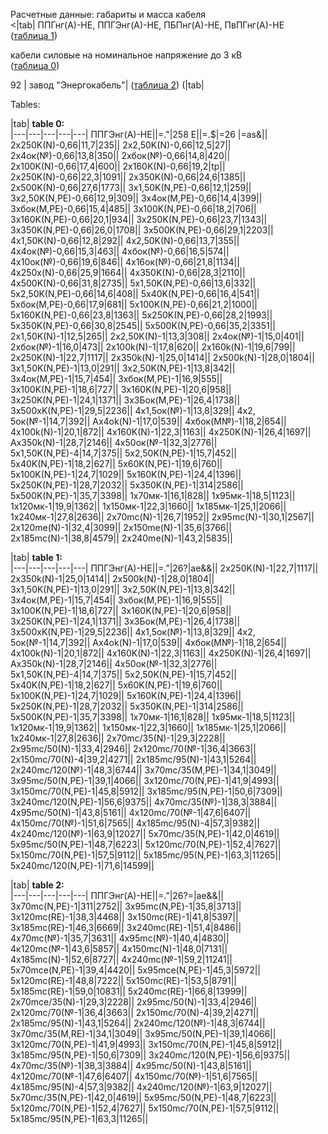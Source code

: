 Расчетные данные: габариты и масса кабеля  
<|tab|
ППГнг(А)-НЕ, ППГЭнг(А)-НЕ, ПБПнг(А)-НЕ, ПвПГнг(А)-НЕ  
(<a href="#0a0f7566-f1d3-41ef-b70f-d29ec74dbd8f">таблица 1</a>)  

кабели силовые на номинальное напряжение до 3 кВ  
(<a href="#98682714-f73c-462c-9168-234a0930bbc2">таблица 0</a>)

92 | завод "Энергокабель"| (<a href="#65cc6814-8b22-4672-9729-0cb87a9bee19">таблица 2</a>)
(|tab|

Tables:

|tab|
**table 0:**  
|---|---|---|---|---|
ППГЭнг(А)-НЕ||=."|258 Е||=.$|=26 |=as&||
2x250K(N)-0,66|11,7|235||
2x2,50K(N)-0,66|12,5|27||
2х4ок(№)-0,66|13,8|350||
2хбок(№)-0,66|14,8|420||
2x100K(N)-0,66|17,4|600||
2x160K(N)-0,66|19,2|tp||
2x250K(N)-0,66|22,3|1091||
2x350K(N)-0,66|24,6|1385||
2x500K(N)-0,66|27,6|1773||
3x1,50K(N,PE)-0,66|12,1|259||
3x2,50K(N,PE)-0,66|12,9|309||
Зх4ок(М,РЕ)-0,66|14,4|399||
Зхбок(М,РЕ)-0,66|15,4|485||
3x100K(N,PE)-0,66|18,2|706||
3x160K(N,PE)-0,66|20,1|934||
3x250K(N,PE)-0,66|23,7|1343||
3x350K(N,PE)-0,66|26,0|1708||
3x500K(N,PE)-0,66|29,1|2203||
4x1,50K(N)-0,66|12,8|292||
4x2,50K(N)-0,66|13,7|355||
4x4ок(№)-0,66|15,3|463||
4хбок(№)-0,66|16,5|574||
4х10ок(№)-0,66|19,6|846||
4х16ок(№)-0,66|21,8|1134||
4x250x(N)-0,66|25,9|1664||
4x350K(N)-0,66|28,3|2110||
4x500K(N)-0,66|31,8|2735||
5x1,50K(N,PE)-0,66|13,6|332||
5x2,50K(N,PE)-0,66|14,6|408||
5x40K(N,PE)-0,66|16,4|541||
5хбок(М,РЕ)-0,66|17,9|681||
5x100K(N,PE)-0,66|21,2|1000||
5x160K(N,PE)-0,66|23,8|1363||
5x250K(N,PE)-0,66|28,2|1993||
5x350K(N,PE)-0,66|30,8|2545||
5x500K(N,PE)-0,66|35,2|3351||
2x1,50K(N)-1|12,5|265||
2x2,50K(N)-1|13,3|308||
2х4ок(№)-1|15,0|401||
2хбок(№)-1|16,0|473||
2x100k(N)-1|17,8|620||
2x160k(N)-1|19,6|799||
2x250K(N)-1|22,7|1117||
2x350k(N)-1|25,0|1414||
2x500k(N)-1|28,0|1804||
3x1,50K(N,PE)-1|13,0|291||
3x2,50K(N,PE)-1|13,8|342||
Зх4ок(М,РЕ)-1|15,7|454||
Зхбок(М,РЕ)-1|16,9|555||
3x100K(N,PE)-1|18,6|727||
3x160K(N,PE)-1|20,6|958||
3x250K(N,PE)-1|24,1|1371||
ЗхЗБок(М,РЕ)-1|26,4|1738||
3x500xK(N,PE)-1|29,5|2236||
4х1,5ок(№)-1|13,8|329||
4х2, 5ок(№-1|14,7|392||
Ax4ok(N)-1|17,0|539||
4хбок(М№)-1|18,2|654||
4x100k(N)-1|20,1|872||
4x160K(N)-1|22,3|1163||
4x250K(N)-1|26,4|1697||
Ax350k(N)-1|28,7|2146||
4х50ок(№-1|32,3|2776||
5x1,50K(N,PE)-4|14,7|375||
5x2,50K(N,PE)-1|15,7|452||
5x40K(N,PE)-1|18,2|627||
5x60K(N,PE)-1|19,6|760||
5x100K(N,PE)-1|24,7|1029||
5x160K(N,PE)-1|24,4|1396||
5x250K(N,PE)-1|28,7|2032||
5x350K(N,PE)-1|314|2586||
5x500K(N,PE)-1|35,7|3398||
1х70мк-1|16,1|828||
1х95мк-1|18,5|1123||
1х120мк-1|19,9|1362||
1х150мк-1|22,3|1660||
1х185мк-1|25,1|2066||
1х240мк-1|27,8|2636||
2x70mc(N)-1|26,7|1952||
2x95mc(N)-1|30,1|2567||
2x120me(N)-1|32,4|3099||
2x150me(N)-1|35,6|3766||
2x185mc(N)-1|38,8|4579||
2x240me(N)-1|43,2|5835||

|tab|
**table 1:**  
|---|---|---|---|---|
ППГЭнг(А)-НЕ||=.”|26?|ae&&||
2x250K(N)-1|22,7|1117||
2x350k(N)-1|25,0|1414||
2x500k(N)-1|28,0|1804||
3x1,50K(N,PE)-1|13,0|291||
3x2,50K(N,PE)-1|13,8|342||
Зх4ок(М,РЕ)-1|15,7|454||
Зхбок(М,РЕ)-1|16,9|555||
3x100K(N,PE)-1|18,6|727||
3x160K(N,PE)-1|20,6|958||
3x250K(N,PE)-1|24,1|1371||
ЗхЗБок(М,РЕ)-1|26,4|1738||
3x500xK(N,PE)-1|29,5|2236||
4х1,5ок(№)-1|13,8|329||
4х2, 5ок(№-1|14,7|392||
Ax4ok(N)-1|17,0|539||
4хбок(М№)-1|18,2|654||
4x100k(N)-1|20,1|872||
4x160K(N)-1|22,3|1163||
4x250K(N)-1|26,4|1697||
Ax350k(N)-1|28,7|2146||
4х50ок(№-1|32,3|2776||
5x1,50K(N,PE)-4|14,7|375||
5x2,50K(N,PE)-1|15,7|452||
5x40K(N,PE)-1|18,2|627||
5x60K(N,PE)-1|19,6|760||
5x100K(N,PE)-1|24,7|1029||
5x160K(N,PE)-1|24,4|1396||
5x250K(N,PE)-1|28,7|2032||
5x350K(N,PE)-1|314|2586||
5x500K(N,PE)-1|35,7|3398||
1х70мк-1|16,1|828||
1х95мк-1|18,5|1123||
1х120мк-1|19,9|1362||
1х150мк-1|22,3|1660||
1х185мк-1|25,1|2066||
1х240мк-1|27,8|2636||
2x70mc/35(N)-1|29,3|2228||
2x95mc/50(N)-1|33,4|2946||
2х120mc/70(№-1|36,4|3663||
2x150mc/70(N)-4|39,2|4271||
2x185mc/95(N)-1|43,1|5264||
2х240mc/120(№)-1|48,3|6744||
3х70mc/35(М,РЕ)-1|34,1|3049||
3x95mc/50(N,PE)-1|39,1|4066||
3x120mc/70(N,PE)-1|41,9|4993||
3x150mc/70(N,PE)-1|45,8|5912||
3x185mc/95(N,PE)-1|50,6|7309||
3x240mc/120(N,PE)-1|56,6|9375||
4х70mc/35(№)-1|38,3|3884||
4x95mc/50(N)-1|43,8|5161||
4х120mc/70(№-1|47,6|6407||
4х150mc/70(№)-1|51,6|7565||
4x185mc/95(N)-4|57,3|9382||
4х240mc/120(№)-1|63,9|12027||
5x70mc/35(N,PE)-1|42,0|4619||
5x95mc/50(N,PE)-1|48,7|6223||
5x120mc/70(N,PE)-1|52,4|7627||
5x150mc/70(N,PE)-1|57,5|9112||
5x185mc/95(N,PE)-1|63,3|11265||
5x240mc/120(N,PE)-1|71,6|14599||

|tab|
**table 2:**  
|---|---|---|---|---|
ППГЭнг(А)-НЕ||=.”|26?=|ae&&||
3x70mc(N,PE)-1|311|2752||
3x95mc(N,PE)-1|35,8|3713||
3х120mc(RE)-1|38,3|4468||
3х150mc(RE)-1|41,8|5397||
3х185mc(RE)-1|46,3|6669||
3х240mc(RE)-1|51,4|8486||
4х70mc(№)-1|35,7|3631||
4х95mc(№)-1|40,4|4830||
4к120mc(№-1|43,6|5857||
4x150mc(N)-1|48,0|7131||
4x185mc(N)-1|52,6|8727||
4х240mc(№-1|59,2|11241||
5x70mce(N,PE)-1|39,4|4420||
5x95mce(N,PE)-1|45,3|5972||
5х120mc(RE)-1|48,8|7222||
5х150mc(RE)-1|53,5|8791||
5х185mc(RE)-1|59,0|10831||
5х240mc(RE)-1|66,8|13999||
2x70mce/35(N)-1|29,3|2228||
2x95mc/50(N)-1|33,4|2946||
2х120mc/70(№-1|36,4|3663||
2x150mc/70(N)-4|39,2|4271||
2x185mc/95(N)-1|43,1|5264||
2х240mc/120(№)-1|48,3|6744||
3х70mc/35(M,RE)-1|34,1|3049||
3x95mc/50(N,PE)-1|39,1|4066||
3x120mc/70(N,PE)-1|41,9|4993||
3x150mc/70(N,PE)-1|45,8|5912||
3x185mc/95(N,PE)-1|50,6|7309||
3x240mc/120(N,PE)-1|56,6|9375||
4х70mc/35(№)-1|38,3|3884||
4x95mc/50(N)-1|43,8|5161||
4х120mc/70(№-1|47,6|6407||
4х150mc/70(№)-1|51,6|7565||
4x185mc/95(N)-4|57,3|9382||
4х240mc/120(№)-1|63,9|12027||
5x70mc/35(N,PE)-1|42,0|4619||
5x95mc/50(N,PE)-1|48,7|6223||
5x120mc/70(N,PE)-1|52,4|7627||
5x150mc/70(N,PE)-1|57,5|9112||
5x185mc/95(N,PE)-1|63,3|11265||
